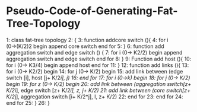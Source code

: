 # Pseudo-Code-of-Generating-Fat-Tree-Topology
1:      class fat-tree topology
2:      {
3:        function addcore switch (){
4:         for i (0→(K/2)2 begin append core switch end for
5:        }
6:        function add aggregation switch and edge switch () {
7:          for i (0→ K2/2) begin append aggregation switch and edge switch end for
8:        }
9:        Function add host (){
10:         for i (0→ K3/4) begin append host end for
11:       }
12:      function add links (){
13:        for i (0→ K2/2) begin
14:         for j (0→ K/2) begin
15:          add link between (edge switch [i], host [j+ K/2*i], j)
16:          end for
17:        for i (0→k) begin
18:         for j (0→ K/2) begin
19:          for z (0→ K/2) begin
20:           add link between
              (aggregation switch[z+ K/2*i], edge switch [z+ K/2*i], z, j+ K/2)
21:           add link between
              (core switch[z+ K/2*j], aggregation switch [i+ K/2*j], I, z+ K/2)
22:          end for
23:        end for
24:       end for
25:      }
26:     }
